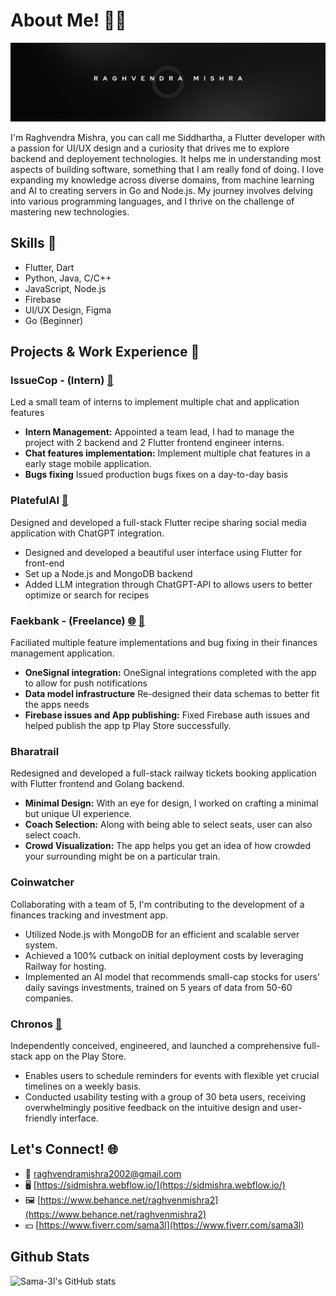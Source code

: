 # About Me! 🙋‍♂️

![Banner Image](https://github.com/Sama-3l/Sama-3l/blob/main/ld_banner_1.png)

I'm Raghvendra Mishra, you can call me Siddhartha, a Flutter developer with a passion for UI/UX design and a curiosity that drives me to explore backend and deployement technologies. It helps me in understanding most aspects of building software, something that I am really fond of doing. I love expanding my knowledge across diverse domains, from machine learning and AI to creating servers in Go and Node.js. My journey involves delving into various programming languages, and I thrive on the challenge of mastering new technologies.

## Skills 🚀

- Flutter, Dart
- Python, Java, C/C++
- JavaScript, Node.js
- Firebase
- UI/UX Design, Figma
- Go (Beginner)

## Projects & Work Experience 💼

### IssueCop - (Intern) [📲](https://play.google.com/store/apps/details?id=com.issuecop.app&pcampaignid=web_share)

Led a small team of interns to implement multiple chat and application features 

- **Intern Management:** Appointed a team lead, I had to manage the project with 2 backend and 2 Flutter frontend engineer interns.
- **Chat features implementation:** Implement multiple chat features in a early stage mobile application.
- **Bugs fixing** Issued production bugs fixes on a day-to-day basis

### PlatefulAI [📲](https://play.google.com/store/apps/details?id=com.samael.platefulai)

Designed and developed a full-stack Flutter recipe sharing social media application with ChatGPT integration. 

- Designed and developed a beautiful user interface using Flutter for front-end
- Set up a Node.js and MongoDB backend
- Added LLM integration through ChatGPT-API to allows users to better optimize or search for recipes

### Faekbank - (Freelance) [🌐](https://faekbank.com/) [📲](https://play.google.com/store/apps/details?id=com.samael.faekbank&pcampaignid=web_share)

Faciliated multiple feature implementations and bug fixing in their finances management application.

- **OneSignal integration:** OneSignal integrations completed with the app to allow for push notifications
- **Data model infrastructure** Re-designed their data schemas to better fit the apps needs
- **Firebase issues and App publishing:** Fixed Firebase auth issues and helped publish the app tp Play Store successfully.

### Bharatrail

Redesigned and developed a full-stack railway tickets booking application with Flutter frontend and Golang backend.

- **Minimal Design:** With an eye for design, I worked on crafting a minimal but unique UI experience.
- **Coach Selection:** Along with being able to select seats, user can also select coach.
- **Crowd Visualization:** The app helps you get an idea of how crowded your surrounding might be on a particular train.

### Coinwatcher

Collaborating with a team of 5, I'm contributing to the development of a finances tracking and investment app.

- Utilized Node.js with MongoDB for an efficient and scalable server system.
- Achieved a 100% cutback on initial deployment costs by leveraging Railway for hosting.
- Implemented an AI model that recommends small-cap stocks for users' daily savings investments, trained on 5 years of data from 50-60 companies.

### Chronos [📲](https://play.google.com/store/apps/details?id=com.sidmishra.chronos)

Independently conceived, engineered, and launched a comprehensive full-stack app on the Play Store.

- Enables users to schedule reminders for events with flexible yet crucial timelines on a weekly basis.
- Conducted usability testing with a group of 30 beta users, receiving overwhelmingly positive feedback on the intuitive design and user-friendly interface.

## Let's Connect! 🌐

- 📧 raghvendramishra2002@gmail.com
- 🖥️ [https://sidmishra.webflow.io/](https://sidmishra.webflow.io/)
- 🖼️ [https://www.behance.net/raghvenmishra2](https://www.behance.net/raghvenmishra2)
- 💵 [https://www.fiverr.com/sama3l](https://www.fiverr.com/sama3l)

## Github Stats

![Sama-3l's GitHub stats](https://github-readme-stats.vercel.app/api?username=Sama-3l&show_icons=true&theme=tokyonight)
